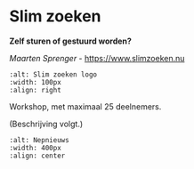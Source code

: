 # Slim zoeken

**Zelf sturen of gestuurd worden?**

*Maarten Sprenger* - https://www.slimzoeken.nu

```{image} ../assets/slim-logovierkant-2304.png
:alt: Slim zoeken logo
:width: 100px
:align: right
```

Workshop, met maximaal 25 deelnemers.

(Beschrijving volgt.)


```{image} ../assets/nepnieuws.jpg
:alt: Nepnieuws
:width: 400px
:align: center
```
